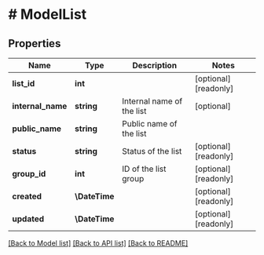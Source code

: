 # # ModelList

## Properties

Name | Type | Description | Notes
------------ | ------------- | ------------- | -------------
**list_id** | **int** |  | [optional] [readonly]
**internal_name** | **string** | Internal name of the list | [optional]
**public_name** | **string** | Public name of the list |
**status** | **string** | Status of the list | [optional] [readonly]
**group_id** | **int** | ID of the list group | [optional] [readonly]
**created** | **\DateTime** |  | [optional] [readonly]
**updated** | **\DateTime** |  | [optional] [readonly]

[[Back to Model list]](../../README.md#models) [[Back to API list]](../../README.md#endpoints) [[Back to README]](../../README.md)
